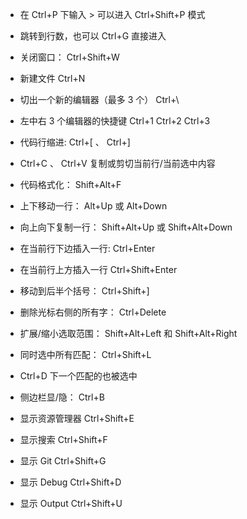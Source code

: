 * 在 Ctrl+P 下输入 > 可以进入 Ctrl+Shift+P 模式
* 跳转到行数，也可以 Ctrl+G 直接进入
* 关闭窗口： Ctrl+Shift+W

* 新建文件 Ctrl+N
* 切出一个新的编辑器（最多 3 个） Ctrl+\
* 左中右 3 个编辑器的快捷键 Ctrl+1 Ctrl+2 Ctrl+3


* 代码行缩进: Ctrl+[ 、 Ctrl+]
* Ctrl+C 、 Ctrl+V 复制或剪切当前行/当前选中内容
* 代码格式化： Shift+Alt+F
* 上下移动一行： Alt+Up 或 Alt+Down
* 向上向下复制一行： Shift+Alt+Up 或 Shift+Alt+Down
* 在当前行下边插入一行: Ctrl+Enter
* 在当前行上方插入一行 Ctrl+Shift+Enter
* 移动到后半个括号： Ctrl+Shift+]
* 删除光标右侧的所有字： Ctrl+Delete
* 扩展/缩小选取范围： Shift+Alt+Left 和 Shift+Alt+Right
* 同时选中所有匹配： Ctrl+Shift+L
* Ctrl+D 下一个匹配的也被选中

* 侧边栏显/隐： Ctrl+B
* 显示资源管理器 Ctrl+Shift+E
* 显示搜索 Ctrl+Shift+F
* 显示 Git Ctrl+Shift+G
* 显示 Debug Ctrl+Shift+D
* 显示 Output Ctrl+Shift+U